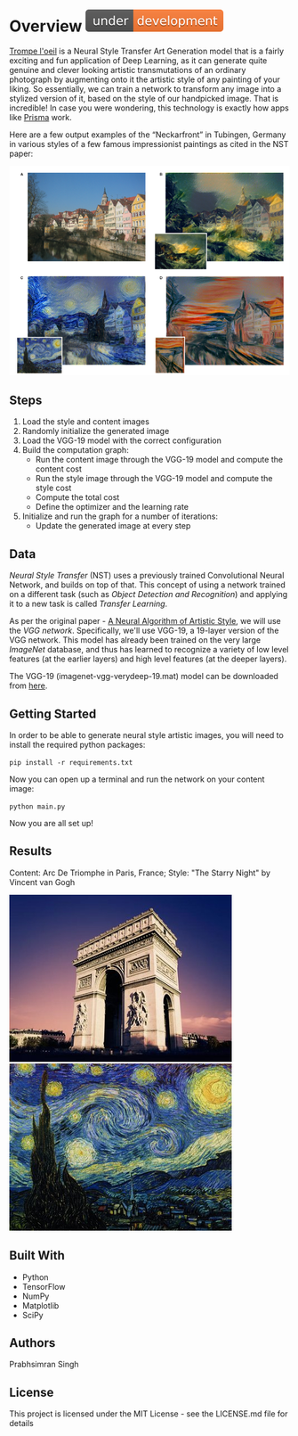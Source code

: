 # Overview ![Under Development](./data/under-development-orange.svg)

[Trompe l'oeil](https://dictionary.cambridge.org/dictionary/english/trompe-l-oeil) is a Neural Style Transfer Art Generation model that is a fairly exciting and fun application of Deep Learning, as it can generate quite genuine and clever looking artistic transmutations of an ordinary photograph by augmenting onto it the artistic style of any painting of your liking. So essentially, we can train a network to transform any image into a stylized version of it, based on the style of our handpicked image. That is incredible! In case you were wondering, this technology is exactly how apps like [Prisma](https://prisma-ai.com/) work.

Here are a few output examples of the “Neckarfront” in Tubingen, Germany in various styles of a few famous impressionist paintings as cited in the NST paper:

![“Neckarfront”, Tubingen, Germany in various styles of different paintings](./data/ns1.png)

## Steps

1. Load the style and content images
1. Randomly initialize the generated image
1. Load the VGG-19 model with the correct configuration
1. Build the computation graph:
    * Run the content image through the VGG-19 model and compute the content cost
    * Run the style image through the VGG-19 model and compute the style cost
    * Compute the total cost
    * Define the optimizer and the learning rate
1. Initialize and run the graph for a number of iterations: 
    * Update the generated image at every step

## Data

*Neural Style Transfer* (NST) uses a previously trained Convolutional Neural Network, and builds on top of that. This concept of using a network trained on a different task (such as *Object Detection and Recognition*) and applying it to a new task is called *Transfer Learning*.

As per the original paper - [A Neural Algorithm of Artistic Style](https://arxiv.org/abs/1508.06576), we will use the *VGG network*. Specifically, we'll use VGG-19, a 19-layer version of the VGG network. This model has already been trained on the very large *ImageNet* database, and thus has learned to recognize a variety of low level features (at the earlier layers) and high level features (at the deeper layers).

The VGG-19 (imagenet-vgg-verydeep-19.mat) model can be downloaded from [here](http://www.vlfeat.org/matconvnet/pretrained/).

## Getting Started

In order to be able to generate neural style artistic images, you will need to install the required python packages:

`pip install -r requirements.txt`

Now you can open up a terminal and run the network on your content image:

`python main.py`

Now you are all set up!

## Results

Content: Arc De Triomphe in Paris, France; Style: "The Starry Night" by Vincent van Gogh

![Arc De Triomphe in Paris, France](./data/images/content/arc_de_triomphe_small.jpg) ![The Starry Night by Vincent van Gogh](./data/images/style/starry_night_van_gogh_small.jpg)

<!-- ![Resulting Artwork](./data/images/out/arc_starry_night.png) -->

## Built With

* Python
* TensorFlow
* NumPy
* Matplotlib
* SciPy

## Authors

Prabhsimran Singh

## License

This project is licensed under the MIT License - see the LICENSE.md file for details